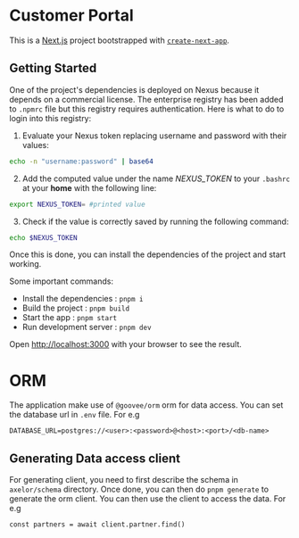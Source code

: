 # Customer Portal

This is a [Next.js](https://nextjs.org/) project bootstrapped with [`create-next-app`](https://github.com/vercel/next.js/tree/canary/packages/create-next-app).

## Getting Started

One of the project's dependencies is deployed on Nexus because it depends on a commercial license. The enterprise registry has been added to `.npmrc` file but this registry requires authentication. Here is what to do to login into this registry:

1. Evaluate your Nexus token replacing username and password with their values:

```bash
echo -n "username:password" | base64
```

2. Add the computed value under the name _NEXUS_TOKEN_ to your `.bashrc` at your **home** with the following line:

```bash
export NEXUS_TOKEN= #printed value
```

3. Check if the value is correctly saved by running the following command:

```bash
echo $NEXUS_TOKEN
```

Once this is done, you can install the dependencies of the project and start working.

Some important commands:

- Install the dependencies : `pnpm i`
- Build the project : `pnpm build`
- Start the app : `pnpm start`
- Run development server : `pnpm dev`

Open [http://localhost:3000](http://localhost:3000) with your browser to see the result.

# ORM

The application make use of `@goovee/orm` orm for data access. You can set the
database url in `.env` file. For e.g

```
DATABASE_URL=postgres://<user>:<password>@<host>:<port>/<db-name>
```

## Generating Data access client

For generating client, you need to first describe the schema in `axelor/schema` directory. Once done, you can then do `pnpm generate` to generate the orm client.
You can then use the client to access the data. For e.g

```
const partners = await client.partner.find()
```
